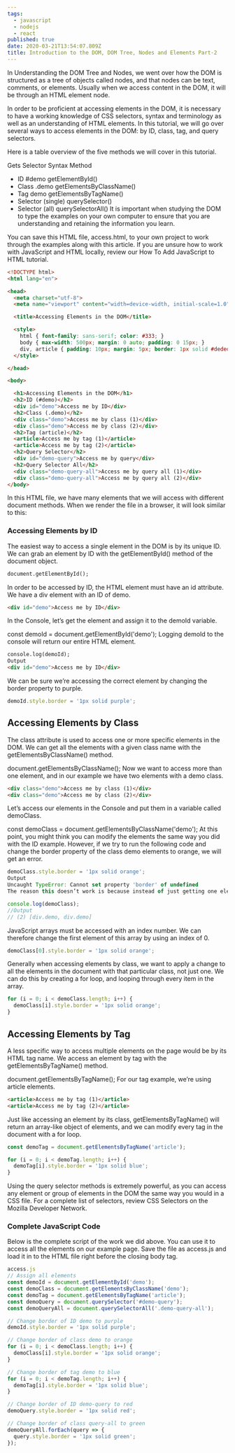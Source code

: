 ```yaml
---
tags:
  - javascript
  - nodejs
  - react
published: true
date: 2020-03-21T13:54:07.809Z
title: Introduction to the DOM, DOM Tree, Nodes and Elements Part-2
---
```


In Understanding the DOM Tree and Nodes, we went over how the DOM is structured as a tree of objects called nodes, and that nodes can be text, comments, or elements. Usually when we access content in the DOM, it will be through an HTML element node.

In order to be proficient at accessing elements in the DOM, it is necessary to have a working knowledge of CSS selectors, syntax and terminology as well as an understanding of HTML elements. In this tutorial, we will go over several ways to access elements in the DOM: by ID, class, tag, and query selectors.


Here is a table overview of the five methods we will cover in this tutorial.

Gets	Selector Syntax	Method
* ID	#demo	getElementById()
* Class	.demo	getElementsByClassName()
* Tag	demo	getElementsByTagName()
* Selector (single)		querySelector()
* Selector (all)		querySelectorAll()
It is important when studying the DOM to type the examples on your own computer to ensure that you are understanding and retaining the information you learn.

You can save this HTML file, access.html, to your own project to work through the examples along with this article. If you are unsure how to work with JavaScript and HTML locally, review our How To Add JavaScript to HTML tutorial.

```html
<!DOCTYPE html>
<html lang="en">

<head>
  <meta charset="utf-8">
  <meta name="viewport" content="width=device-width, initial-scale=1.0">

  <title>Accessing Elements in the DOM</title>

  <style>
    html { font-family: sans-serif; color: #333; }
    body { max-width: 500px; margin: 0 auto; padding: 0 15px; }
    div, article { padding: 10px; margin: 5px; border: 1px solid #dedede; }
  </style>

</head>

<body>

  <h1>Accessing Elements in the DOM</h1>
  <h2>ID (#demo)</h2>
  <div id="demo">Access me by ID</div>
  <h2>Class (.demo)</h2>
  <div class="demo">Access me by class (1)</div>
  <div class="demo">Access me by class (2)</div>
  <h2>Tag (article)</h2>
  <article>Access me by tag (1)</article>
  <article>Access me by tag (2)</article>
  <h2>Query Selector</h2>
  <div id="demo-query">Access me by query</div>
  <h2>Query Selector All</h2>
  <div class="demo-query-all">Access me by query all (1)</div>
  <div class="demo-query-all">Access me by query all (2)</div>
</body>
```
In this HTML file, we have many elements that we will access with different document methods. When we render the file in a browser, it will look similar to this:

### Accessing Elements by ID
The easiest way to access a single element in the DOM is by its unique ID. We can grab an element by ID with the getElementById() method of the document object.
```html
document.getElementById();
```
In order to be accessed by ID, the HTML element must have an id attribute. We have a div element with an ID of demo.
```html
<div id="demo">Access me by ID</div>
```
In the Console, let’s get the element and assign it to the demoId variable.

const demoId = document.getElementById('demo');
Logging demoId to the console will return our entire HTML element.
```html
console.log(demoId);
Output
<div id="demo">Access me by ID</div>
```
We can be sure we’re accessing the correct element by changing the border property to purple.
```javascript
demoId.style.border = '1px solid purple';
```

Accessing Elements by Class
----------------------------

The class attribute is used to access one or more specific elements in the DOM. We can get all the elements with a given class name with the getElementsByClassName() method.

document.getElementsByClassName();
Now we want to access more than one element, and in our example we have two elements with a demo class.
```html
<div class="demo">Access me by class (1)</div>
<div class="demo">Access me by class (2)</div>
```
Let’s access our elements in the Console and put them in a variable called demoClass.

const demoClass = document.getElementsByClassName('demo');
At this point, you might think you can modify the elements the same way you did with the ID example. However, if we try to run the following code and change the border property of the class demo elements to orange, we will get an error.
```javascript
demoClass.style.border = '1px solid orange';
Output
Uncaught TypeError: Cannot set property 'border' of undefined
The reason this doesn’t work is because instead of just getting one element, we have an array-like object of elements.

console.log(demoClass);
//Output
// (2) [div.demo, div.demo]
```
JavaScript arrays must be accessed with an index number. We can therefore change the first element of this array by using an index of 0.
```javascript
demoClass[0].style.border = '1px solid orange';
```
Generally when accessing elements by class, we want to apply a change to all the elements in the document with that particular class, not just one. We can do this by creating a for loop, and looping through every item in the array.
```javascript
for (i = 0; i < demoClass.length; i++) {
  demoClass[i].style.border = '1px solid orange';
}
```
Accessing Elements by Tag
-------------------------

A less specific way to access multiple elements on the page would be by its HTML tag name. We access an element by tag with the getElementsByTagName() method.

document.getElementsByTagName();
For our tag example, we’re using article elements.
```html
<article>Access me by tag (1)</article>
<article>Access me by tag (2)</article>
```
Just like accessing an element by its class, getElementsByTagName() will return an array-like object of elements, and we can modify every tag in the document with a for loop.
```javascript
const demoTag = document.getElementsByTagName('article');

for (i = 0; i < demoTag.length; i++) {
  demoTag[i].style.border = '1px solid blue';
}
```

Using the query selector methods is extremely powerful, as you can access any element or group of elements in the DOM the same way you would in a CSS file. For a complete list of selectors, review CSS Selectors on the Mozilla Developer Network.

### Complete JavaScript Code
Below is the complete script of the work we did above. You can use it to access all the elements on our example page. Save the file as access.js and load it in to the HTML file right before the closing body tag.

```javascript
access.js
// Assign all elements
const demoId = document.getElementById('demo');
const demoClass = document.getElementsByClassName('demo');
const demoTag = document.getElementsByTagName('article');
const demoQuery = document.querySelector('#demo-query');
const demoQueryAll = document.querySelectorAll('.demo-query-all');

// Change border of ID demo to purple
demoId.style.border = '1px solid purple';

// Change border of class demo to orange
for (i = 0; i < demoClass.length; i++) {
  demoClass[i].style.border = '1px solid orange';
}

// Change border of tag demo to blue
for (i = 0; i < demoTag.length; i++) {
  demoTag[i].style.border = '1px solid blue';
}

// Change border of ID demo-query to red
demoQuery.style.border = '1px solid red';

// Change border of class query-all to green
demoQueryAll.forEach(query => {
  query.style.border = '1px solid green';
});
```